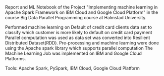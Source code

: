 Report and ML Notebook of the Project "Implementing machine learning in Apache Spark Framework on IBM Cloud and Google Cloud Platform" in the course Big Data Parallel Programming course at Halmstad University.

Performed machine learning on Default of credit card clients data set to classify which customer is more likely to default on credit card payment Parallel computation was used as data set was converted into Resilient Distributed Dataset(RDD). Pre-processing and machine learning were done using the Apache spark library which supports parallel computation
The Machine Learning Job was implemented on IBM and Google Cloud Platforms.

Tools: Apache Spark, PySpark, IBM Cloud, Google Cloud Platform
